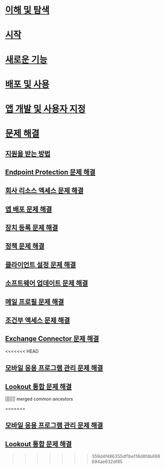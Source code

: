 # [이해 및 탐색](/intune/understand-explore/introduction-to-microsoft-intune)
# [시작](/intune/get-started/what-to-know-before-you-start-microsoft-intune)
# [새로운 기능](/intune/whats-new/whats-new-in-microsoft-intune)
<!-- # [Plan and Design](/intune/plan-design/ways-to-do-enterprise-mobility) -->
# [배포 및 사용](/intune/deploy-use/overview-of-device-and-app-lifecycles-in-microsoft-intune)
# [앱 개발 및 사용자 지정](/intune/develop/intune-app-sdk)

# [문제 해결](general-troubleshooting-tips-for-microsoft-intune.md)
## [지원을 받는 방법](how-to-get-support-for-microsoft-intune.md)
## [Endpoint Protection 문제 해결](Troubleshoot-Endpoint-Protection-in-microsoft-intune.md)
## [회사 리소스 액세스 문제 해결](Troubleshoot-company-resource-access-problems-with-microsoft-intune.md)
## [앱 배포 문제 해결](Troubleshoot-app-deployment-problems-in-microsoft-intune.md)
## [장치 등록 문제 해결](troubleshoot-device-enrollment-in-intune.md)
## [정책 문제 해결](Troubleshoot-policies-in-microsoft-intune.md)
## [클라이언트 설정 문제 해결](Troubleshoot-client-setup-in-microsoft-intune.md)
## [소프트웨어 업데이트 문제 해결](Troubleshoot-software-updates-in-microsoft-intune.md)
## [메일 프로필 문제 해결](Troubleshoot-email-profiles-in-microsoft-intune.md)
## [조건부 액세스 문제 해결](troubleshoot-conditional-access.md)
## [Exchange Connector 문제 해결](troubleshoot-exchange-connector.md)

<<<<<<< HEAD
## [모바일 응용 프로그램 관리 문제 해결](troubleshoot-mam.md)

## [Lookout 통합 문제 해결](troubleshooting-lookout-integration.md)


<!--HONumber=Sep16_HO5-->

||||||| merged common ancestors
<!--HONumber=Aug16_HO1-->
=======
## [모바일 응용 프로그램 관리 문제 해결](troubleshoot-mam.md)

## [Lookout 통합 문제 해결](troubleshooting-lookout-integration.md)


<!--HONumber=Oct16_HO2-->
>>>>>>> 359d4f486355df1be118d8fdb698694ae632df85

